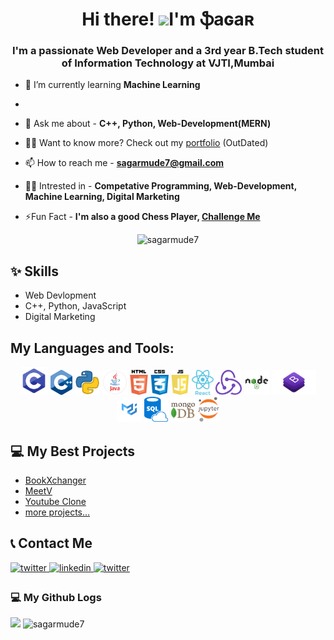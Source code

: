 <h1 align="center">Hi there! <img src="https://raw.githubusercontent.com/MartinHeinz/MartinHeinz/master/wave.gif" width="30px">I'm ֆaɢaʀ </h1>
<h3 align="center">I'm a passionate Web Developer and a 3rd year B.Tech student of Information Technology at VJTI,Mumbai</h2>

- 🌱 I’m currently learning **Machine Learning**
- 
- 💬 Ask me about - **C++, Python, Web-Development(MERN)**
  
- 👨‍💻 Want to know more? Check out my [portfolio](https://sagarmude.netlify.app/) (OutDated)
  
- 📫 How to reach me - **sagarmude7@gmail.com**
  
- 👨‍💻 Intrested in - **Competative Programming, Web-Development, Machine Learning, Digital Marketing**

- ⚡Fun Fact - **I'm also a good Chess Player, [Challenge Me](https://www.chess.com/member/sagarmude7)**

<p align="center"> <img src="https://komarev.com/ghpvc/?username=your-github-sagarmude7&color=brightgreen&style=plastic" alt="sagarmude7" /> </p>


## ✨ Skills

- Web Devlopment
- C++, Python, JavaScript
- Digital Marketing

## My Languages and Tools:

<p align="center">
  <img src="https://github.com/sagarmude7/sagarmude7/blob/main/icons/c.png" alt="C" title="C" height="45"/>
  <img src="https://github.com/sagarmude7/sagarmude7/blob/main/icons/c%2B%2B.png" alt="cplusplus" title="C++" height="40"/>
  <img src="https://github.com/sagarmude7/sagarmude7/blob/main/icons/python.png" alt="python" title="Python" height="40"/>
  <img src="https://github.com/sagarmude7/sagarmude7/blob/main/icons/java.png" alt="java" title="Java" height="40"/>
  <img src="https://github.com/sagarmude7/sagarmude7/blob/main/icons/html.png" alt="html5" title="HTML5" height="40"/>
  <img src="https://github.com/sagarmude7/sagarmude7/blob/main/icons/css.png" alt="css3" title="CSS3" height="40"/>
  <img src="https://github.com/sagarmude7/sagarmude7/blob/main/icons/javascript.png" alt="javascript" title="Javascript" height="40"/>
  <img src="https://github.com/sagarmude7/sagarmude7/blob/main/icons/react.png" alt="react" title="React" height="40"/>
  <img src="https://github.com/sagarmude7/sagarmude7/blob/main/icons/redux.png" alt="redux" title="Redux" height="40"/>
  <img src="https://github.com/sagarmude7/sagarmude7/blob/main/icons/nodejs.png" alt="nodejs" title="NodeJS" height="40"/>
  <img src="https://github.com/sagarmude7/sagarmude7/blob/main/icons/bootstrap.png" alt="bootstrap" title="Bootstrap 4" height="40"/>
  <img src="https://github.com/sagarmude7/sagarmude7/blob/main/icons/materialui.png" alt="materialui" title="MaterialUI" height="40"/>
  <img src="https://github.com/sagarmude7/sagarmude7/blob/main/icons/sql.png" alt="sqlite" title="SQLite3" height="40"/>
  <img src="https://github.com/sagarmude7/sagarmude7/blob/main/icons/mongodb.png" alt="mongodb" title="MongoDB" height="40"/>
  <img src="https://github.com/sagarmude7/sagarmude7/blob/main/icons/jupyter.png" alt="jupyter" title="Jupyter" height="40"/>
  </p>

## 💻 My Best Projects

- [BookXchanger](https://github.com/sagarmude7/BookXchanger)
- [MeetV](https://github.com/sagarmude7/VMeet)
- [Youtube Clone](https://github.com/sagarmude7/Youtube-Clone)
- [more projects...](https://github.com/sagarmude7?tab=repositories)

## 📞 Contact Me


<p>
<a href="mailto:sagarmude7@gmail.com" target="_blank">
<img src=https://img.shields.io/badge/Gmail-D14836?style=for-the-badge&logo=gmail&logoColor=white alt=twitter style="margin-bottom: 5px;" />
</a>
<a href="https://www.linkedin.com/in/sagar-mude/" target="_blank">
<img src=https://img.shields.io/badge/linkedin-%231E77B5.svg?&style=for-the-badge&logo=linkedin&logoColor=white alt=linkedin style="margin-bottom: 5px;" />
</a>
 <a href="https://twitter.com/sagarmude7" target="_blank">
<img src=https://img.shields.io/badge/twitter-%2300acee.svg?&style=for-the-badge&logo=twitter&logoColor=white alt=twitter style="margin-bottom: 5px;" />
</a>
</p>

### 💻 My Github Logs

<p>
  <img height="160em" src="https://github-readme-stats.vercel.app/api?username=sagarmude7&theme=radical&show_icons=true&count_private=true&include_all_commits=true" />
  <img height="160em" float="right" src="https://github-readme-streak-stats.herokuapp.com?user=sagarmude7&theme=radical" alt="sagarmude7" />
</p>
